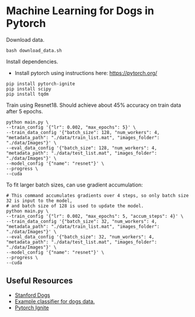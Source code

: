 # Machine Learning for Dogs in Pytorch

Download data.

```
bash download_data.sh
```

Install dependencies.

- Install pytorch using instructions here: https://pytorch.org/

```
pip install pytorch-ignite
pip install scipy
pip install tqdm
```

Train using Resnet18. Should achieve about 45% accuracy on train data after 5 epochs.

```
python main.py \
--train_config '{"lr": 0.002, "max_epochs": 5}' \
--train_data_config '{"batch_size": 128, "num_workers": 4, "metadata_path": "./data/train_list.mat", "images_folder": "./data/Images"}' \
--eval_data_config '{"batch_size": 128, "num_workers": 4, "metadata_path": "./data/test_list.mat", "images_folder": "./data/Images"}' \
--model_config '{"name": "resnet"}' \
--progress \
--cuda
```

To fit larger batch sizes, can use gradient accumulation:

```
# This command accumulates gradients over 4 steps, so only batch size 32 is input to the model,
# and batch size of 128 is used to update the model.
python main.py \
--train_config '{"lr": 0.002, "max_epochs": 5, "accum_steps": 4}' \
--train_data_config '{"batch_size": 32, "num_workers": 4, "metadata_path": "./data/train_list.mat", "images_folder": "./data/Images"}' \
--eval_data_config '{"batch_size": 32, "num_workers": 4, "metadata_path": "./data/test_list.mat", "images_folder": "./data/Images"}' \
--model_config '{"name": "resnet"}' \
--progress \
--cuda
```

## Useful Resources

- [Stanford Dogs](http://vision.stanford.edu/aditya86/ImageNetDogs/)
- [Example classifier for dogs data.](https://github.com/zrsmithson/Stanford-dogs)
- [Pytorch Ignite](https://pytorch.org/ignite/)
